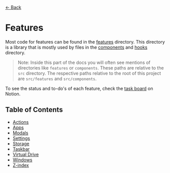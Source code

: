 [← Back](../README.md)

# Features

Most code for features can be found in the [features](../../src/features) directory. This directory is a library that is mostly used by files in the [components](../../src/components) and [hooks](../../src/hooks) directory.

> Note: Inside this part of the docs you will often see mentions of directories like `features` or `components`. These paths are relative to the `src` directory. The respective paths relative to the root of this project are `src/features` and `src/components`.

To see the status and to-do's of each feature, check the [task board](https://prozilla.notion.site/8325fabca1fb4f9885b6d6dfd5aa64c8?v=1a59f7ce50914f5ea711fe6460e52868&pvs=4) on Notion.

## Table of Contents

- [Actions](actions/README.md)
- [Apps](apps/README.md)
- [Modals](modals/README.md)
- [Settings](settings/README.md)
- [Storage](storage/README.md)
- [Taskbar](taskbar/README.md)
- [Virtual Drive](virtual-drive//README.md)
- [Windows](windows/README.md)
- [Z-index](z-index/README.md)
